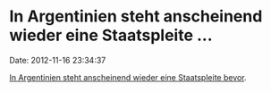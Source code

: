 In Argentinien steht anscheinend wieder eine Staatspleite \...
==============================================================

Date: 2012-11-16 23:34:37

[In Argentinien steht anscheinend wieder eine Staatspleite
bevor](http://www.zerohedge.com/news/2012-11-16/meanwhile-argentina).
